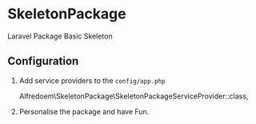# SkeletonPackage
Laravel Package Basic Skeleton

## Configuration

1. Add service providers to the `config/app.php`

	Alfredoem\SkeletonPackage\SkeletonPackageServiceProvider::class,

2. Personalise the package and have Fun.

